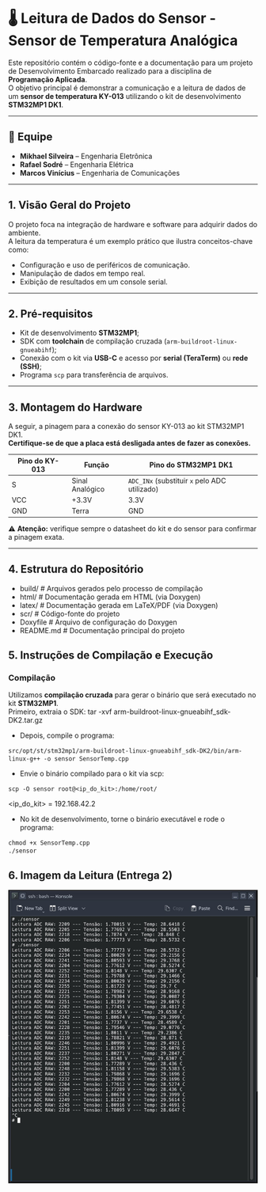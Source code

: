 # 🌡️ Leitura de Dados do Sensor - Sensor de Temperatura Analógica

Este repositório contém o código-fonte e a documentação para um projeto de Desenvolvimento Embarcado realizado para a disciplina de **Programação Aplicada**.  
O objetivo principal é demonstrar a comunicação e a leitura de dados de um **sensor de temperatura KY-013** utilizando o kit de desenvolvimento **STM32MP1 DK1**.

---

## 👥 Equipe
- **Mikhael Silveira** – Engenharia Eletrônica  
- **Rafael Sodré** – Engenharia Elétrica  
- **Marcos Vinícius** – Engenharia de Comunicações  

---

## 1. Visão Geral do Projeto
O projeto foca na integração de hardware e software para adquirir dados do ambiente.  
A leitura da temperatura é um exemplo prático que ilustra conceitos-chave como:
- Configuração e uso de periféricos de comunicação.  
- Manipulação de dados em tempo real.  
- Exibição de resultados em um console serial.  

---

## 2. Pré-requisitos

- Kit de desenvolvimento **STM32MP1**;  
- SDK com **toolchain** de compilação cruzada (`arm-buildroot-linux-gnueabihf`);  
- Conexão com o kit via **USB-C** e acesso por **serial (TeraTerm)** ou **rede (SSH)**;  
- Programa `scp` para transferência de arquivos.

---

## 3. Montagem do Hardware
A seguir, a pinagem para a conexão do sensor KY-013 ao kit STM32MP1 DK1.  
**Certifique-se de que a placa está desligada antes de fazer as conexões.**

| Pino do KY-013 | Função            | Pino do STM32MP1 DK1              |
|----------------|------------------|-----------------------------------|
| S              | Sinal Analógico  | `ADC_INx` (substituir `x` pelo ADC utilizado) |
| VCC            | +3.3V            | 3.3V                              |
| GND            | Terra            | GND                               |

⚠️ **Atenção:** verifique sempre o datasheet do kit e do sensor para confirmar a pinagem exata.

---

## 4. Estrutura do Repositório

- build/ # Arquivos gerados pelo processo de compilação
- html/ # Documentação gerada em HTML (via Doxygen)
- latex/ # Documentação gerada em LaTeX/PDF (via Doxygen)
- scr/ # Código-fonte do projeto
- Doxyfile # Arquivo de configuração do Doxygen
- README.md # Documentação principal do projeto

## 5. Instruções de Compilação e Execução

### Compilação
Utilizamos **compilação cruzada** para gerar o binário que será executado no kit **STM32MP1**.  
Primeiro, extraia o SDK: tar -xvf arm-buildroot-linux-gnueabihf_sdk-DK2.tar.gz

- Depois, compile o programa: 

```
src/opt/st/stm32mp1/arm-buildroot-linux-gnueabihf_sdk-DK2/bin/arm-linux-g++ -o sensor SensorTemp.cpp
```

- Envie o binário compilado para o kit via scp:

```
scp -O sensor root@<ip_do_kit>:/home/root/
```

<ip_do_kit> = 192.168.42.2

- No kit de desenvolvimento, torne o binário executável e rode o programa:

```
chmod +x SensorTemp.cpp
./sensor
```


## 6. Imagem da Leitura (Entrega 2)

![Leitura da Temperatura](imagem_sensor.jpg)
